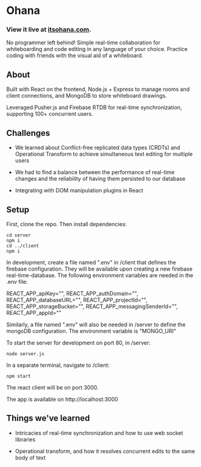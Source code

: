# Ohana

### View it live at [itsohana.com](https://itsohana.com).


No programmer left behind! Simple real-time collaboration for whiteboarding and code editing in any language of your choice. Practice coding with friends with the visual aid of a whiteboard.

## About

Built with React on the frontend, Node.js + Express to manage rooms and client connections, and MongoDB to store whiteboard drawings. 

Leveraged Pusher.js and Firebase RTDB for real-time synchronization, supporting 100+ concurrent users. 

## Challenges
- We learned about Conflict-free replicated data types (CRDTs) and Operational Transform to achieve simultaneous text editing for multiple users

- We had to find a balance between the performance of real-time changes and the reliability of having them persisted to our database

- Integrating with DOM manipulation plugins in React

## Setup
First, clone the repo. Then install dependencies:
```
cd server
npm i 
cd ../client
npm i 
```
In development, create a file named ".env" in /client that defines the firebase configuration. They will be available upon creating a new firebase real-time-database. The following environment variables are needed in the .env file:

REACT_APP_apiKey="",
REACT_APP_authDomain="",
REACT_APP_databaseURL="",
REACT_APP_projectId="",
REACT_APP_storageBucket="",
REACT_APP_messagingSenderId="",
REACT_APP_appId=""

Similarly, a file named ".env" will also be needed in /server to define the mongoDB configuration. The environment variable is "MONGO_URI" 

To start the server for development on port 80, in /server:
```
node server.js
```
In a separate terminal, navigate to /client:
```
npm start
```
The react client will be on port 3000. 

The app is available on http://localhost:3000


## Things we've learned
- Intricacies of real-time synchronization and how to use web socket libraries

- Operational transform, and how it resolves concurrent edits to the same body of text
